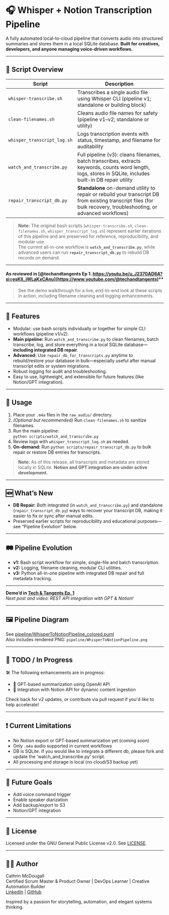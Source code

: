 # 🎧 Whisper + Notion Transcription Pipeline

A fully automated local-to-cloud pipeline that converts audio into structured summaries and stores them in a local SQLite database. 
**Built for creatives, developers, and anyone managing voice-driven workflows.**

---

## 🧩 Script Overview

| Script                          | Description                                                                                         |
|----------------------------------|-----------------------------------------------------------------------------------------------------|
| `whisper-transcribe.sh`          | Transcribes a single audio file using Whisper CLI (pipeline v1; standalone or building block)        |
| `clean-filenames.sh`             | Cleans audio file names for safety (pipeline v1–v2; standalone or utility)                          |
| `whisper_transcript_log.sh`      | Logs transcription events with status, timestamp, and filename for auditability                     |
| `watch_and_transcribe.py`        | Full pipeline (v3): cleans filenames, batch transcribes, extracts keywords, counts word length, logs, stores in SQLite, includes built-in DB repair utility |
| `repair_transcript_db.py`   | **Standalone** on-demand utility to repair or rebuild your transcript DB from existing transcript files (for bulk recovery, troubleshooting, or advanced workflows) |

> **Note:** The original bash scripts (`whisper-transcribe.sh`, `clean-filenames.sh`, `whisper_transcript_log.sh`) represent earlier iterations of this pipeline and are preserved for reference, reproducibility, and modular use.  
> The current all-in-one workflow is **`watch_and_transcribe.py`**, while advanced users can run **`repair_transcript_db.py`** to rebuild DB records on demand.

---

#### As reviewed in **[@techandtangents** Ep 1. https://youtu.be/u_J2370AD6A?si=esKll_jWLaKxCAnu](https://www.youtube.com/@techandtangents)**
> See the demo walkthrough for a live, end-to-end look at these scripts in action, including filename cleaning and logging enhancements.

---

## 🚀 Features

- Modular: use bash scripts individually or together for simple CLI workflows (pipeline v1/v2).
- **Main pipeline:** Run `watch_and_transcribe.py` to clean filenames, batch transcribe, log, and store everything in a local SQLite database—**including integrated DB repair**.
- **Advanced:** Use `repair_db_for_transcripts.py` anytime to rebuild/restore your database in bulk—especially useful after manual transcript edits or system migrations.
- Robust logging for audit and troubleshooting.
- Easy to use, lightweight, and extensible for future features (like Notion/GPT integration).

---

## 🏁 Usage

1. Place your `.m4a` files in the `raw_audio/` directory.
2. *(Optional but recommended)* Run `clean-filenames.sh` to sanitize filenames.
3. Run the main pipeline:  
   `python scripts/watch_and_transcribe.py`
4. Review logs with `whisper_transcript_log.sh` as needed.
5. **On-demand:** Run `python scripts/repair_transcript_db.py` to bulk repair or restore DB entries for transcripts.

> **Note:** As of this release, all transcripts and metadata are stored locally in SQLite. **Notion and GPT integration are under active development.**

---

## 🆕 What’s New

- **DB Repair:** Both integrated (in `watch_and_transcribe.py`) and standalone (`repair_transcript_db.py`) ways to recover your transcript DB, making it easier to fix or sync after manual edits.
- Preserved earlier scripts for reproducibility and educational purposes—see “Pipeline Evolution” below.

---

## 🛤️ Pipeline Evolution

- **v1:** Bash script workflow for simple, single-file and batch transcription.
- **v2:** Logging, filename cleaning, modular CLI utilities.
- **v3:** Python all-in-one pipeline with integrated DB repair and full metadata tracking.

---

**Demo’d in [Tech & Tangents Ep. 1](https://youtu.be/u_J2370AD6A?si=IFrg-7mquUNktkTD)**  
*Next post and video: REST API integration with GPT & Notion!*

---

## 🖼️ Pipeline Diagram

See [pipeline/WhisperToNotionPipeline_colored.puml](pipeline/WhisperToNotionPipeline_colored.puml)  
Also includes rendered PNG: `pipeline/WhisperToNotionPipeline.png`

---

## 🚧 TODO / In Progress

🛠️ The following enhancements are in progress:
- 🔄 GPT-based summarization using OpenAI API
- 🧠 Integration with Notion API for dynamic content ingestion

Check back for v2 updates, or contribute via pull request if you'd like to help accelerate!

---

## ❗ Current Limitations

- No Notion export or GPT-based summarization yet (coming soon)
- Only `.m4a` audio supported in current workflows
- DB is SQLite. If you would like to integrate a different db, please fork and update the 'watch_and_transcribe.py' script.
- All processing and storage is local (no cloud/S3 backup yet)

---

## 💬 Future Goals

- Add voice command trigger
- Enable speaker diarization
- Add backup/export to S3
- Notion/GPT integration

---

## 🤝 License

Licensed under the GNU General Public License v2.0. See [LICENSE](LICENSE).

---

## 👩‍💻 Author

Cathrin McDougall  
Certified Scrum Master & Product Owner | DevOps Learner | Creative Automation Builder  
[LinkedIn](https://linkedin.com/in/cathringordonmcdougall) | [GitHub](https://github.com/catatwork217)

Inspired by a passion for storytelling, automation, and elegant systems thinking.
